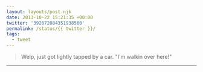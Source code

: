 ```yaml
---
layout: layouts/post.njk
date: 2013-10-22 15:21:35 +00:00
twitter: '392672084351938560'
permalink: /status/{{ twitter }}/
tags: 
  - tweet
---
```


> Welp, just got lightly tapped by a car. "I'm walkin over here!"

---
